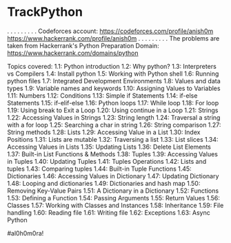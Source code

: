 # TrackPython
.
.
.
.
.
.
.
.
.
Codeforces account: https://codeforces.com/profile/anish0m
https://www.hackerrank.com/profile/anish0m
.
.
.
.
.
.
.
.
.
The problems are taken from Hackerrank's Python Preparation Domain:
https://www.hackerrank.com/domains/python

Topics covered:
1.1: Python introduction
1.2: Why python?
1.3: Interpreters vs Compilers
1.4: Install python
1.5: Working with Python shell
1.6: Running python files
1.7: Integrated Development Environments
1.8: Values and data types
1.9: Variable names and keywords
1.10: Assigning Values to Variables
1.11: Numbers
1.12: Conditions
1.13: Simple if Statements
1.14: if-else Statements
1.15: if-elif-else
1.16: Python loops
1.17: While loop
1.18: For loop
1.19: Using break to Exit a Loop
1.20: Using continue in a Loop
1.21: Strings
1.22: Accessing Values in Strings
1.23: String length
1.24: Traversal a string with a for loop
1.25: Searching a char in string
1.26: String comparison
1.27: String methods
1.28: Lists
1.29: Accessing Value in a List
1.30: Index Positions
1.31: Lists are mutable
1.32: Traversing a list
1.33: List slices
1.34: Accessing Values in Lists
1.35: Updating Lists
1.36: Delete List Elements
1.37: Built-in List Functions & Methods
1.38: Tuples
1.39: Accessing Values in Tuples
1.40: Updating Tuples
1.41: Tuples Operations
1.42: Lists and tuples
1.43: Comparing tuples
1.44: Built-in Tuple Functions
1.45: Dictionaries
1.46: Accessing Values in Dictionary
1.47: Updating Dictionary
1.48: Looping and dictionaries
1.49: Dictionaries and hash map
1.50: Removing Key-Value Pairs
1.51: A Dictionary in a Dictionary
1.52: Functions
1.53: Defining a Function
1.54: Passing Arguments
1.55: Return Values
1.56: Classes
1.57: Working with Classes and Instances
1.58: Inheritance
1.59: File handling
1.60: Reading file
1.61: Writing file
1.62: Exceptions
1.63: Async Python





#al0h0m0ra!
